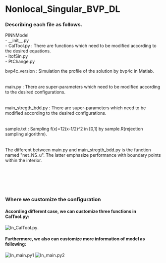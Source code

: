 # Nonlocal_Singular_BVP_DL

### Describing each file as follows.  

PINNModel  
    - \_\_init\_\_.py  
    - CalTool.py : There are functions which need to be modified according to the desired equations.  
    - ItofSin.py  
    - PtChange.py   
          
          
bvp4c_version : Simulation the profile of the solution by bvp4c in Matlab.<br><br><br>
main.py : There are super-parameters which need to be modified according to the desired configurations.<br><br><br>
main_stregth_bdd.py : There are super-parameters which need to be modified according to the desired configurations.<br><br><br>
sample.txt : Sampling f(x)=12(x-1/2)^2 in [0,1] by sample.R(rejection sampling algorithm).<br><br><br>
The different between main.py and main_stregth_bdd.py is the function named "net_NS_u". The latter emphasize performance with boundary points within the interior.<br><br><br><br><br><br>

### Where we customize the configuration
#### According different case, we can customize three functions in CalTool.py:
![In_CalTool.py](https://raw.githubusercontent.com/efef31016/Nonlocal_Singular_BVP_DL/master/PINN_nonlocal/figure/change03.png).
#### Furthermore, we also can customize more information of model as following:
![In_main.py1](https://raw.githubusercontent.com/efef31016/Nonlocal_Singular_BVP_DL/master/PINN_nonlocal/figure/change02.png)
![In_main.py2](https://raw.githubusercontent.com/efef31016/Nonlocal_Singular_BVP_DL/master/PINN_nonlocal/figure/change02.png)
